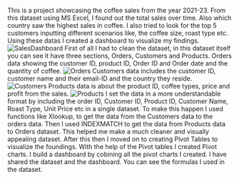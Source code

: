This is a project showcasing the coffee sales from the year 2021-23.
From this dataset using MS Excel, I found out the total sales over time. Also which country saw the highest sales in coffee.
I also tried to look for the top 5 customers inputting different scenarios like, the coffee size, roast type etc.
Using these datas I created a dashboard to visualize my findings.
![SalesDashboard](https://github.com/FaizalAbdulNazar/Coffee-Sales/assets/159605612/a7f834b5-5f2d-4c7f-8f28-15a3832ae1f0)
First of all I had to clean the dataset, in this dataset itself you can see it have three sections, Orders, Customers and Products.
Orders data showing the customer ID, product ID, Order ID and Order date and the quantity of coffee.
![Orders](https://github.com/FaizalAbdulNazar/Coffee-Sales/assets/159605612/2803f45e-541e-4fd3-9f8d-618402543f63)
Customers data includes the customer ID, customer name and their email-ID and the country they reside.
![Customers](https://github.com/FaizalAbdulNazar/Coffee-Sales/assets/159605612/b2b72520-5856-4394-9e1c-3c7689ff50a1)
Products data is about the product ID, coffee types, price and profit from the sales.
![Products](https://github.com/FaizalAbdulNazar/Coffee-Sales/assets/159605612/7c829e6c-69c1-4bbe-a9ce-955e6129ca40)
I set the data in a more understandable format by including the order ID, Customer ID, Product ID, Customer Name, Roast Type, Unit Price etc in a single dataset.
To make this happen I used functions like Xlookup,  to get the data from the Customers data to the orders data.
Then I used INDEXMATCH to get the data from Products data to Orders dataset.
This helped me make a much cleaner and visually appealing dataset.
After this then I moved on to creating Pivot Tables to visualize the foundings.
With the help of the Pivot tables I created Pivot charts.
I build a dashboard by cobining all the pivot charts I created.
I have shared the dataset and the dashboard. You can see the formulas I used in the dataset.
